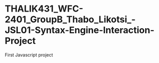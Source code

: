 # THALIK431_WFC-2401_GroupB_Thabo_Likotsi_-JSL01-Syntax-Engine-Interaction-Project
First Javascript project
